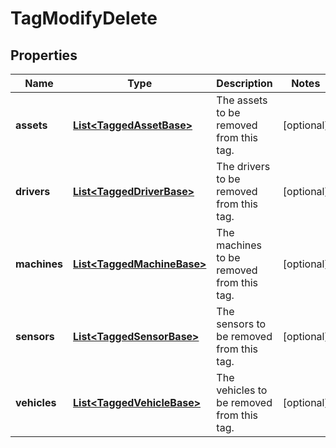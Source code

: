 
# TagModifyDelete

## Properties
Name | Type | Description | Notes
------------ | ------------- | ------------- | -------------
**assets** | [**List&lt;TaggedAssetBase&gt;**](TaggedAssetBase.md) | The assets to be removed from this tag. |  [optional]
**drivers** | [**List&lt;TaggedDriverBase&gt;**](TaggedDriverBase.md) | The drivers to be removed from this tag. |  [optional]
**machines** | [**List&lt;TaggedMachineBase&gt;**](TaggedMachineBase.md) | The machines to be removed from this tag. |  [optional]
**sensors** | [**List&lt;TaggedSensorBase&gt;**](TaggedSensorBase.md) | The sensors to be removed from this tag. |  [optional]
**vehicles** | [**List&lt;TaggedVehicleBase&gt;**](TaggedVehicleBase.md) | The vehicles to be removed from this tag. |  [optional]



